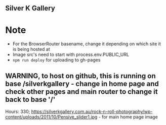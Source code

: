 ## Silver K Gallery

# Note
- For the BrowserRouter basename, change it depending on which site it is being hosted at
- Image src's need to start with process.env.PUBLIC_URL
- ```npm run deploy``` for uploading to gh-pages

## WARNING, to host on github, this is running on base /silverkgallery - change in home page and check other pages and main router to change it back to base '/'
Hours: 330;
https://silverkgallery.com.au/rock-n-roll-photography/wp-content/uploads/2011/10/Pensive_slider1.jpg - for main home page image
